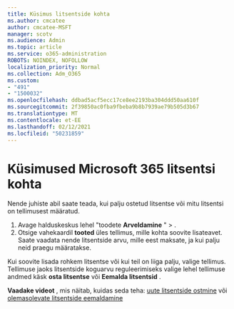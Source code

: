 ```yaml
---
title: Küsimus litsentside kohta
ms.author: cmcatee
author: cmcatee-MSFT
manager: scotv
ms.audience: Admin
ms.topic: article
ms.service: o365-administration
ROBOTS: NOINDEX, NOFOLLOW
localization_priority: Normal
ms.collection: Adm_O365
ms.custom:
- "491"
- "1500032"
ms.openlocfilehash: ddbad5acf5ecc17ce8ee2193ba304ddd50aa610f
ms.sourcegitcommit: 2f39850ac0fba9fbeba9b8b7939ae79b505d3b67
ms.translationtype: MT
ms.contentlocale: et-EE
ms.lasthandoff: 02/12/2021
ms.locfileid: "50231859"
---
```

# <a name="questions-about-your-microsoft-365-license"></a>Küsimused Microsoft 365 litsentsi kohta

Nende juhiste abil saate teada, kui palju ostetud litsentse või mitu litsentsi on tellimusest määratud.
  
1. Avage halduskeskus lehel "toodete **Arveldamine** " \> **[](https://go.microsoft.com/fwlink/p/?linkid=842054)** .
2. Otsige vahekaardil **tooted** üles tellimus, mille kohta soovite lisateavet. Saate vaadata nende litsentside arvu, mille eest maksate, ja kui palju neid praegu määratakse.

Kui soovite lisada rohkem litsentse või kui teil on liiga palju, valige tellimus. Tellimuse jaoks litsentside koguarvu reguleerimiseks valige lehel tellimuse andmed käsk **osta litsentse** või **Eemalda litsentsid** .

**Vaadake videot** , mis näitab, kuidas seda teha: [uute litsentside ostmine](https://go.microsoft.com/fwlink/p/?linkid=2154857) või [olemasolevate litsentside eemaldamine](https://go.microsoft.com/fwlink/p/?linkid=2154938)